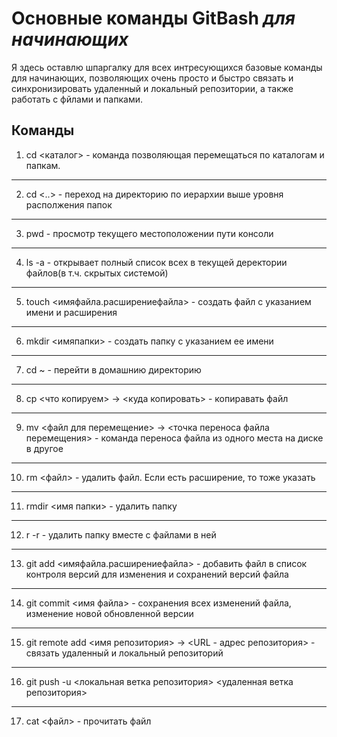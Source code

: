 # Основные команды GitBash *для начинающих*

Я здесь оставлю шпаргалку для всех интресующихся базовые команды для начинающих, позволяющих очень просто и быстро связать и синхронизировать удаленный и локальный репозитории, а также работать с фйлами и папками.

## Команды

1. cd <каталог> - команда позволяющая перемещаться по каталогам и папкам.
----
2. cd <..> - переход на директорию по иерархии выше уровня располжения папок 
----
3. pwd - просмотр текущего местоположении пути консоли
----
4. ls -a - открывает полный список всех в текущей деректории файлов(в т.ч. скрытых системой)
----
5. touch <имяфайла.расширениефайла> - создать файл с указанием имени и расширения
----
6. mkdir <имяпапки> - создать папку с указанием ее имени
----
7. cd ~ - перейти в домашнию директорию
----
8. cp <что копируем> -> <куда копировать> - копиравать файл
----
9. mv <файл для перемещение> -> <точка переноса файла перемещения> - команда переноса файла из одного места на диске в другое
----
10. rm <файл> - удалить файл. Если есть расширение, то тоже указать
----
11. rmdir <имя папки> - удалить папку
----
12. r -r - удалить папку вместе с файлами в ней 
----
13. git add <имяфайла.расширениефайла> - добавить файл в список контроля версий для изменения и сохранений версий файла
----
14. git commit <имя файла> - сохранения всех изменений файла, изменение новой обновленной версии
----
15. git remote add <имя репозитория> -> <URL - адрес репозитория> - связать удаленный и локальный репозиторий
----
16. git push -u <локальная ветка репозитория> <удаленная ветка репозитория>
----
17. cat <файл> - прочитать файл




